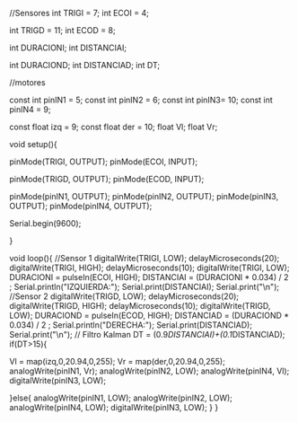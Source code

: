 //Sensores
int TRIGI = 7;
int ECOI = 4;

int TRIGD = 11;
int ECOD = 8;

int DURACIONI;
int DISTANCIAI;

int DURACIOND;
int DISTANCIAD;
int DT;

//motores

const int pinIN1 = 5;
const int pinIN2 = 6;
const int pinIN3= 10;
const int pinIN4 = 9;

const float izq = 9;
const float der = 10;
float Vl;
float Vr;

void setup(){

  pinMode(TRIGI, OUTPUT);
  pinMode(ECOI, INPUT);

  pinMode(TRIGD, OUTPUT);
  pinMode(ECOD, INPUT);

   pinMode(pinIN1, OUTPUT);
   pinMode(pinIN2, OUTPUT);
   pinMode(pinIN3, OUTPUT);
   pinMode(pinIN4, OUTPUT);


  Serial.begin(9600);

}



void loop(){
//Sensor 1
   digitalWrite(TRIGI, LOW);
   delayMicroseconds(20);
   digitalWrite(TRIGI, HIGH);
   delayMicroseconds(10);
   digitalWrite(TRIGI, LOW);
   DURACIONI = pulseIn(ECOI, HIGH);
   DISTANCIAI = (DURACIONI * 0.034) / 2 ;
   Serial.println("IZQUIERDA:"); 
   Serial.print(DISTANCIAI);
   Serial.print("\n");
   //Sensor 2
   digitalWrite(TRIGD, LOW);
   delayMicroseconds(20);
   digitalWrite(TRIGD, HIGH);
   delayMicroseconds(10);
   digitalWrite(TRIGD, LOW);
   DURACIOND = pulseIn(ECOD, HIGH);
   DISTANCIAD = (DURACIOND * 0.034) / 2 ; 
   Serial.println("DERECHA:"); 
   Serial.print(DISTANCIAD);
   Serial.print("\n");
   // Filtro Kalman
   DT = (0.9*DISTANCIAI)+(0.1*DISTANCIAD);
 if(DT>15){

  Vl = map(izq,0,20.94,0,255);
  Vr = map(der,0,20.94,0,255);
  analogWrite(pinIN1, Vr);
  analogWrite(pinIN2, LOW);
  analogWrite(pinIN4, Vl);
  digitalWrite(pinIN3, LOW);
   
  
 }else{
   analogWrite(pinIN1, LOW);
  analogWrite(pinIN2, LOW);
  analogWrite(pinIN4, LOW);
  digitalWrite(pinIN3, LOW);
 }
 }
 
  

  

